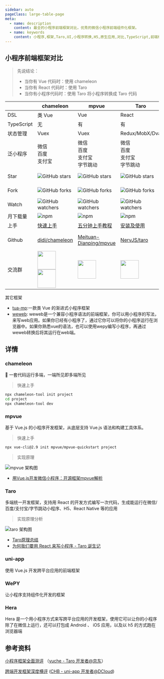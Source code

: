 ```yaml
---
sidebar: auto
pageClass: large-table-page
meta:
  - name: description
    content: 最全的小程序前端框架对比，优秀的微信小程序前端组件化框架。
  - name: keywords
    content: 小程序,框架,Taro,UI,小程序转换,H5,原生应用,对比,TypeScript,前端框架,对比,UI框架,原理,Hera,weweb,mpvue,Vue,React
---
```


## 小程序前端框架对比

> 先说结论：
> - 当你有 Vue 代码时：使用 chameleon
> - 当你有 React 代码时：使用 Taro
> - 当你有小程序代码时：使用 Taro 将小程序转换成 Taro 代码


|            | chameleon                                                    | mpvue                                                        | Taro                                                         | uni-app                                                      | WePY                                                         | Hera                                                         |
| ---------- | ------------------------------------------------------------ | ------------------------------------------------------------ | ------------------------------------------------------------ | ------------------------------------------------------------ | ------------------------------------------------------------ | ------------------------------------------------------------ |
| DSL        | 类 Vue                                                       | Vue                                                          | React                                                        | Vue                                                          | 类 Vue                                                       | 小程序                                                       |
| TypeScript | 无                                                           | 有                                                           | 有                                                           | 有                                                           | 有                                                           | 无                                                           |
| 状态管理   | Vuex                                                         | Vuex                                                         | Redux/MobX/Dva                                               | Vuex                                                         | Redux                                                        | 无                                                           |
| 泛小程序   | 微信<br />百度<br />支付宝                                   | 微信<br />百度<br />支付宝<br />字节跳动                     | 微信<br />百度<br />支付宝<br />字节跳动                     | 微信<br />百度<br />支付宝<br />字节跳动                     | 微信<br />百度<br />支付宝                                   | 微信                                                         |
| Star       | ![GitHub stars](https://img.shields.io/github/stars/didi/chameleon.svg?label=star&style=popout-square) | ![GitHub stars](https://img.shields.io/github/stars/Meituan-Dianping/mpvue.svg?label=star&style=popout-square) | ![GitHub stars](https://img.shields.io/github/stars/NervJS/taro.svg?label=star&style=popout-square) | ![GitHub stars](https://img.shields.io/github/stars/dcloudio/uni-app.svg?label=star&style=popout-square) | ![GitHub stars](https://img.shields.io/github/stars/Tencent/wepy.svg?label=star&style=popout-square) | ![GitHub stars](https://img.shields.io/github/stars/weidian-inc/hera.svg?label=star&style=popout-square) |
| Fork       | ![GitHub forks](https://img.shields.io/github/forks/didi/chameleon.svg?label=fork&style=popout-square) | ![GitHub forks](https://img.shields.io/github/forks/Meituan-Dianping/mpvue.svg?label=fork&style=popout-square) | ![GitHub forks](https://img.shields.io/github/forks/NervJS/taro.svg?label=fork&style=popout-square) | ![GitHub forks](https://img.shields.io/github/forks/dcloudio/uni-app.svg?label=fork&style=popout-square) | ![GitHub forks](https://img.shields.io/github/forks/Tencent/wepy.svg?label=fork&style=popout-square) | ![GitHub forks](https://img.shields.io/github/forks/weidian-inc/hera.svg?label=fork&style=popout-square) |
| Watch      | ![GitHub watchers](https://img.shields.io/github/watchers/didi/chameleon.svg?label=watch&style=popout-square) | ![GitHub watchers](https://img.shields.io/github/watchers/Meituan-Dianping/mpvue.svg?label=watch&style=popout-square) | ![GitHub watchers](https://img.shields.io/github/watchers/NervJS/taro.svg?label=watch&style=popout-square) | ![GitHub watchers](https://img.shields.io/github/watchers/dcloudio/uni-app.svg?label=watch&style=popout-square) | ![GitHub watchers](https://img.shields.io/github/watchers/Tencent/wepy.svg?label=watch&style=popout-square) | ![GitHub watchers](https://img.shields.io/github/watchers/weidian-inc/hera.svg?label=watch&style=popout-square) |
| 月下载量   | ![npm](https://img.shields.io/npm/dm/chameleon-tool.svg?label=D%2FM&style=popout-square) | ![npm](https://img.shields.io/npm/dm/mpvue.svg?label=D%2FM&style=popout-square) | ![npm](https://img.shields.io/npm/dm/@tarojs/taro.svg?label=D%2FM&style=popout-square) | N/A                                                          | ![npm](https://img.shields.io/npm/dm/wepy-cli.svg?label=D%2FM&style=popout-square) | ![npm](https://img.shields.io/npm/dm/hera-cli.svg?label=D%2FM&style=popout-square) |
| 上手       | [快速上手](https://cmljs.org/doc/quick_start/quick_start.html) | [五分钟上手教程](http://mpvue.com/mpvue/quickstart)          | [安装及使用](https://nervjs.github.io/taro/docs/GETTING-STARTED.html) | [快速上手](https://uniapp.dcloud.io/quickstart)              | [快速入门指南](https://tencent.github.io/wepy/document.html#/?id=%e5%bf%ab%e9%80%9f%e5%85%a5%e9%97%a8%e6%8c%87%e5%8d%97) | [快速入门](https://weidian-inc.github.io/hera/#/basics/quickstart) |
| Github     | [didi/chameleon](https://github.com/didi/chameleon)          | [Meituan-Dianping/mpvue](https://github.com/Meituan-Dianping/mpvue) | [NervJS/taro](https://github.com/NervJS/taro)                | [dcloudio/uni-app](https://github.com/dcloudio/uni-app)      | [Tencent/wepy](https://github.com/Tencent/wepy)              | [weidian-inc/hera](https://github.com/weidian-inc/hera)<br />[wdfe/weweb](https://github.com/wdfe/weweb) |
| 交流群     | <img src="https://cmljs.org/doc/assets/qr-qq.jpeg" width=60><img src="https://CMLJS.org/doc/assets/wx-qr-code.png" width=60  > | <img src="https://user-images.githubusercontent.com/1715463/46667731-18eab700-cbfd-11e8-866c-860fb313f0b9.jpeg" width=60  > | <img src="https://camo.githubusercontent.com/10834a234b99a5880b5dff7c0ca7235e2a0772e7/687474703a2f2f696d6732302e333630627579696d672e636f6d2f7562612f6a66732f7432303139372f3238332f313638373136383837342f3133363034322f32623464383131662f35623330613635634e39643166303366312e706e67" width=60  > | <img src="https://camo.githubusercontent.com/e98c3ec9ae103a23d837166c013bbe14734b017b/687474703a2f2f696d672e63646e2e616c6979756e2e64636c6f75642e6e65742e636e2f67756964652f756e696170702f77782d626172636f64652e706e67" width=60  > | <img src="https://user-images.githubusercontent.com/2182004/32309877-8bded674-bfc9-11e7-9daa-9ba4012690fb.png" width=60  > <br /> 回复 `wepy` 按照指引进群 | <img src="https://github.com/weidian-inc/hera/blob/master/docs/zh-cn/Others/assets/wechat-group.jpg?raw=true" width=60><img src="https://github.com/weidian-inc/hera/raw/master/docs/zh-cn/Others/assets/qq-group.png" width=60  > |

其它框架
- [tua-mp](https://github.com/tuateam/tua-mp):一款类 Vue 的渐进式小程序框架
- [weweb](https://github.com/wdfe/weweb): weweb是一个兼容小程序语法的前端框架，你可以用小程序的写法，来写web应用。如果你已经有小程序了，通过它你可以将你的小程序运行在浏览器中。如果你熟悉vue的语法，也可以使用wepy编写小程序，再通过weweb转换后将其运行在web端。

## 详情

### chameleon

🦎 一套代码运行多端，一端所见即多端所见

> 快速上手
```bash
npx chameleon-tool init project
cd project
npx chameleon-tool dev
```

### mpvue

基于 Vue.js 的小程序开发框架，从底层支持 Vue.js 语法和构建工具体系。

> 快速上手
```bash
npx vue-cli@2.9 init mpvue/mpvue-quickstart project
```
> 实现原理

![mpvue 架构图](https://awps-assets.meituan.net/mit-x/blog-images-bundle-2018a/c09f839d.jpg)

- [用Vue.js开发微信小程序：开源框架mpvue解析](https://tech.meituan.com/2018/03/11/mt-mpvue-development-framework.html)

### Taro

多端统一开发框架，支持用 React 的开发方式编写一次代码，生成能运行在微信/百度/支付宝/字节跳动小程序、H5、React Native 等的应用

> 实现原理分析

![taro 架构图](https://img30.360buyimg.com/uba/jfs/t22360/120/839096197/151922/229ceba4/5b1a6fcdNed7d4039.jpg)

- [Taro原理总结](https://blog.poetries.top/2018/11/26/taro-theory)
- [为何我们要用 React 来写小程序 - Taro 诞生记](https://aotu.io/notes/2018/06/25/the-birth-of-taro/index.html)

### uni-app

使用 Vue.js 开发跨平台应用的前端框架

### WePY

让小程序支持组件化开发的框架

### Hera

Hera 是一个用小程序方式来写跨平台应用的开发框架，使用它可以让你的小程序除了在微信上运行，还可以打包成 Android 、 iOS 应用，以及以 h5 的方式跑在浏览器端



## 参考资料

[小程序框架全面测评](https://github.com/o2team/o2team.github.io/blob/v2/source/_posts/2019-03-12-mini-program-framework-full-review.md) （[yuche - Taro 开发者@京东](https://github.com/yuche)）

[跨端开发框架深度横评](https://juejin.im/post/5ca1736af265da30ae314248) ([CHB - uni-app 开发者@DCloud](https://github.com/hbcui1984))